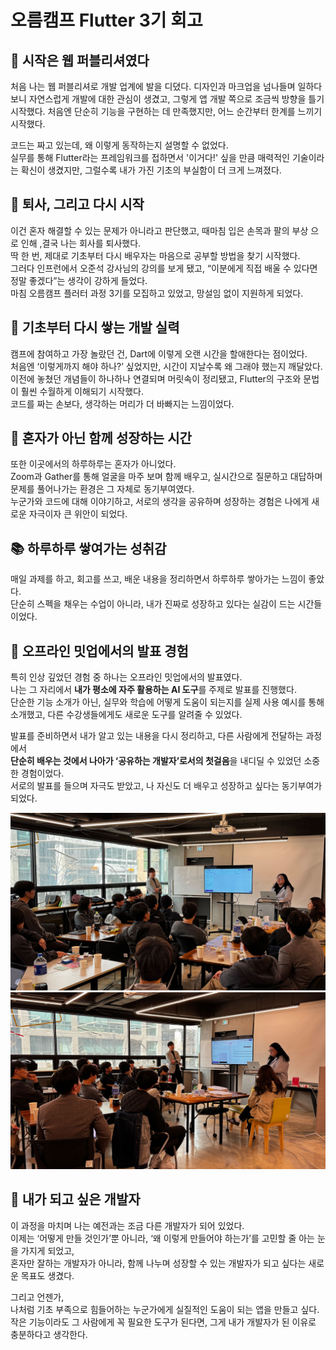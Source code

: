 
# 오름캠프 Flutter 3기 회고

## 👣 시작은 웹 퍼블리셔였다

처음 나는 웹 퍼블리셔로 개발 업계에 발을 디뎠다. 디자인과 마크업을 넘나들며 일하다 보니 자연스럽게 개발에 대한 관심이 생겼고, 그렇게 앱 개발 쪽으로 조금씩 방향을 틀기 시작했다. 처음엔 단순히 기능을 구현하는 데 만족했지만, 어느 순간부터 한계를 느끼기 시작했다.

코드는 짜고 있는데, 왜 이렇게 동작하는지 설명할 수 없었다.  
실무를 통해 Flutter라는 프레임워크를 접하면서 '이거다!' 싶을 만큼 매력적인 기술이라는 확신이 생겼지만, 그럴수록 내가 가진 기초의 부실함이 더 크게 느껴졌다.

## 🧭 퇴사, 그리고 다시 시작

이건 혼자 해결할 수 있는 문제가 아니라고 판단했고, 때마침 입은 손목과 팔의 부상 으로 인해 ,결국 나는 회사를 퇴사했다.  
딱 한 번, 제대로 기초부터 다시 배우자는 마음으로 공부할 방법을 찾기 시작했다.  
그러다 인프런에서 오준석 강사님의 강의를 보게 됐고, “이분에게 직접 배울 수 있다면 정말 좋겠다”는 생각이 강하게 들었다.  
마침 오름캠프 플러터 과정 3기를 모집하고 있었고, 망설임 없이 지원하게 되었다.

## 🔨 기초부터 다시 쌓는 개발 실력

캠프에 참여하고 가장 놀랐던 건, Dart에 이렇게 오랜 시간을 할애한다는 점이었다.  
처음엔 ‘이렇게까지 해야 하나?’ 싶었지만, 시간이 지날수록 왜 그래야 했는지 깨달았다.  
이전에 놓쳤던 개념들이 하나하나 연결되며 머릿속이 정리됐고, Flutter의 구조와 문법이 훨씬 수월하게 이해되기 시작했다.  
코드를 짜는 손보다, 생각하는 머리가 더 바빠지는 느낌이었다.

## 🤝 혼자가 아닌 함께 성장하는 시간

또한 이곳에서의 하루하루는 혼자가 아니었다.  
Zoom과 Gather를 통해 얼굴을 마주 보며 함께 배우고, 실시간으로 질문하고 대답하며 문제를 풀어나가는 환경은 그 자체로 동기부여였다.  
누군가와 코드에 대해 이야기하고, 서로의 생각을 공유하며 성장하는 경험은 나에게 새로운 자극이자 큰 위안이 되었다.

## 📚 하루하루 쌓여가는 성취감

매일 과제를 하고, 회고를 쓰고, 배운 내용을 정리하면서 하루하루 쌓아가는 느낌이 좋았다.  
단순히 스펙을 채우는 수업이 아니라, 내가 진짜로 성장하고 있다는 실감이 드는 시간들이었다.

## 🎤 오프라인 밋업에서의 발표 경험

특히 인상 깊었던 경험 중 하나는 오프라인 밋업에서의 발표였다.  
나는 그 자리에서 **내가 평소에 자주 활용하는 AI 도구**를 주제로 발표를 진행했다.  
단순한 기능 소개가 아닌, 실무와 학습에 어떻게 도움이 되는지를 실제 사용 예시를 통해 소개했고, 다른 수강생들에게도 새로운 도구를 알려줄 수 있었다.

발표를 준비하면서 내가 알고 있는 내용을 다시 정리하고, 다른 사람에게 전달하는 과정에서  
**단순히 배우는 것에서 나아가 ‘공유하는 개발자’로서의 첫걸음**을 내디딜 수 있었던 소중한 경험이었다.  
서로의 발표를 들으며 자극도 받았고, 나 자신도 더 배우고 성장하고 싶다는 동기부여가 되었다.

![오프라인밋업_발표1](image/ai_presentation.jpg)
![오프라인밋업_발표2](image/ai_presentation2.jpg)

## 🌱 내가 되고 싶은 개발자

이 과정을 마치며 나는 예전과는 조금 다른 개발자가 되어 있었다.  
이제는 ‘어떻게 만들 것인가’뿐 아니라, ‘왜 이렇게 만들어야 하는가’를 고민할 줄 아는 눈을 가지게 되었고,  
혼자만 잘하는 개발자가 아니라, 함께 나누며 성장할 수 있는 개발자가 되고 싶다는 새로운 목표도 생겼다.

그리고 언젠가,  
나처럼 기초 부족으로 힘들어하는 누군가에게 실질적인 도움이 되는 앱을 만들고 싶다.  
작은 기능이라도 그 사람에게 꼭 필요한 도구가 된다면, 그게 내가 개발자가 된 이유로 충분하다고 생각한다.

